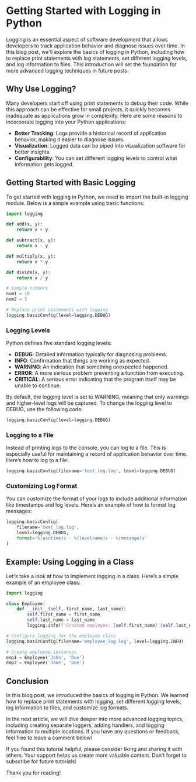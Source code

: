 # Getting Started with Logging in Python

Logging is an essential aspect of software development that allows developers to track application behavior and diagnose issues over time. In this blog post, we'll explore the basics of logging in Python, including how to replace print statements with log statements, set different logging levels, and log information to files. This introduction will set the foundation for more advanced logging techniques in future posts.

## Why Use Logging?

Many developers start off using print statements to debug their code. While this approach can be effective for small projects, it quickly becomes inadequate as applications grow in complexity. Here are some reasons to incorporate logging into your Python applications:

- **Better Tracking**: Logs provide a historical record of application behavior, making it easier to diagnose issues.
- **Visualization**: Logged data can be piped into visualization software for better insights.
- **Configurability**: You can set different logging levels to control what information gets logged.

## Getting Started with Basic Logging

To get started with logging in Python, we need to import the built-in logging module. Below is a simple example using basic functions:

```python
import logging

def add(x, y):
    return x + y

def subtract(x, y):
    return x - y

def multiply(x, y):
    return x * y

def divide(x, y):
    return x / y

# Sample numbers
num1 = 10
num2 = 5

# Replace print statements with logging
logging.basicConfig(level=logging.DEBUG)
```

### Logging Levels

Python defines five standard logging levels:

- **DEBUG**: Detailed information typically for diagnosing problems.
- **INFO**: Confirmation that things are working as expected.
- **WARNING**: An indication that something unexpected happened.
- **ERROR**: A more serious problem preventing a function from executing.
- **CRITICAL**: A serious error indicating that the program itself may be unable to continue.

By default, the logging level is set to WARNING, meaning that only warnings and higher-level logs will be captured. To change the logging level to DEBUG, use the following code:

```python
logging.basicConfig(level=logging.DEBUG)
```

### Logging to a File

Instead of printing logs to the console, you can log to a file. This is especially useful for maintaining a record of application behavior over time. Here’s how to log to a file:

```python
logging.basicConfig(filename='test_log.log', level=logging.DEBUG)
```

### Customizing Log Format

You can customize the format of your logs to include additional information like timestamps and log levels. Here’s an example of how to format log messages:

```python
logging.basicConfig(
    filename='test_log.log',
    level=logging.DEBUG,
    format='%(asctime)s - %(levelname)s - %(message)s'
)
```

## Example: Using Logging in a Class

Let's take a look at how to implement logging in a class. Here’s a simple example of an employee class:

```python
import logging

class Employee:
    def __init__(self, first_name, last_name):
        self.first_name = first_name
        self.last_name = last_name
        logging.info(f'Created employee: {self.first_name} {self.last_name}')

# Configure logging for the employee class
logging.basicConfig(filename='employee_log.log', level=logging.INFO)

# Create employee instances
emp1 = Employee('John', 'Doe')
emp2 = Employee('Jane', 'Doe')
```

## Conclusion

In this blog post, we introduced the basics of logging in Python. We learned how to replace print statements with logging, set different logging levels, log information to files, and customize log formats.

In the next article, we will dive deeper into more advanced logging topics, including creating separate loggers, adding handlers, and logging information to multiple locations. If you have any questions or feedback, feel free to leave a comment below!

If you found this tutorial helpful, please consider liking and sharing it with others. Your support helps us create more valuable content. Don’t forget to subscribe for future tutorials!

Thank you for reading!